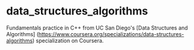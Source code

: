 # data_structures_algorithms
Fundamentals practice in C++ from UC San Diego's [Data Structures and Algorithms] (https://www.coursera.org/specializations/data-structures-algorithms) specialization on Coursera.
